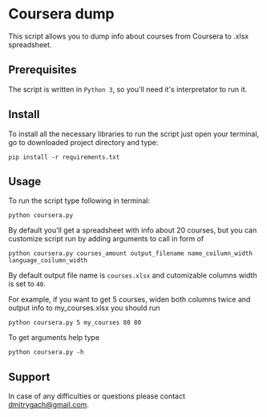 # Coursera dump

This script allows you to dump info about courses from Coursera to .xlsx spreadsheet.

## Prerequisites

The script is written in `Python 3`, so you'll need it's interpretator to run it.

## Install

To install all the necessary libraries to run the script just open your terminal, go to downloaded project directory and type:

    pip install -r requirements.txt

## Usage

To run the script type following in terminal:
    
    python coursera.py
    

By default you'll get a spreadsheet with info about 20 courses, but you can customize script run by adding arguments to call in form of

    python coursera.py courses_amount output_filename name_coilumn_width language_coilumn_width
    
By default output file name is `courses.xlsx` and cutomizable columns width is set to `40`.

For example, if you want to get 5 courses, widen both columns twice and output info to my_courses.xlsx you should run

    python coursera.py 5 my_courses 80 80
    
To get arguments help type

	python coursera.py -h 

## Support

In case of any difficulties or questions please contact <dmitrygach@gmail.com>.